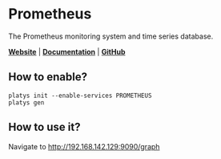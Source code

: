# Prometheus

The Prometheus monitoring system and time series database.  

**[Website](https://prometheus.io/)** | **[Documentation](https://prometheus.io/docs/introduction/overview/)** | **[GitHub](https://github.com/prometheus/prometheus)**

## How to enable?

```
platys init --enable-services PROMETHEUS	
platys gen
```

## How to use it?

Navigate to <http://192.168.142.129:9090/graph>
